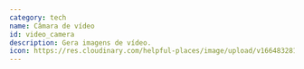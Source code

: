 ```yaml
---
category: tech
name: Câmara de vídeo
id: video_camera
description: Gera imagens de vídeo.
icon: https://res.cloudinary.com/helpful-places/image/upload/v1664832812/dtpr-icons/tech/video_ju8ukn.svg
---
```

